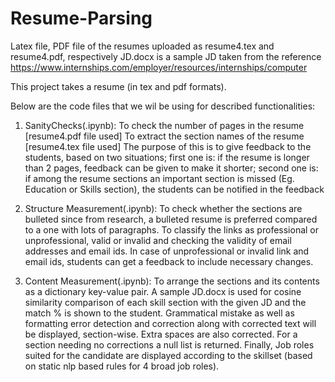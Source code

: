 # Resume-Parsing
Latex file, PDF file of the resumes uploaded as resume4.tex and resume4.pdf, respectively
JD.docx is a sample JD taken from the reference https://www.internships.com/employer/resources/internships/computer 

This project takes a resume (in tex and pdf formats).

Below are the code files that we wil be using for described functionalities:
1. SanityChecks(.ipynb): To check the number of pages in the resume [resume4.pdf file used]
                 To extract the section names of the resume [resume4.tex file used] 
 The purpose of this is to give feedback to the students, based on two situations; first one is: if the resume is longer than 2 pages, feedback can be given to make it shorter; second one is: if among the resume sections an important section is missed (Eg. Education or Skills section), the students can be notified in the feedback

2. Structure Measurement(.ipynb): To check whether the sections are bulleted since from research, a bulleted resume is preferred compared to a one with lots of paragraphs. 
                          To classify the links as professional or unprofessional, valid or invalid and checking the validity of email addresses and email ids. 
                          In case of unprofessional or invalid link and email ids, students can get a feedback to include necessary changes.
              
3. Content Measurement(.ipynb): To arrange the sections and its contents as a dictionary key-value pair. A sample JD.docx is used for cosine similarity comparison of each skill section with the given JD and the match % is shown to the student. 
Grammatical mistake as well as formatting error detection and correction along with corrected text will be displayed, section-wise. Extra spaces are also corrected. For a section needing no corrections a null list is returned. 
Finally, Job roles suited for the candidate are displayed according to the skillset (based on static nlp based rules for 4 broad job roles). 
